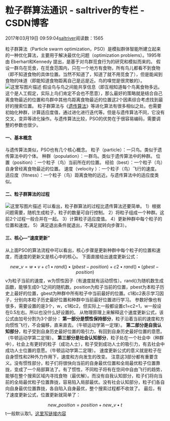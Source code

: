 
# 粒子群算法通识 - saltriver的专栏 - CSDN博客


2017年03月19日 09:59:04[saltriver](https://me.csdn.net/saltriver)阅读数：1565


粒子群算法（Particle swarm optimization，PSO）是模拟群体智能所建立起来的一种优化算法，主要用于解决最优化问题（optimization problems）。1995年由 Eberhart和Kennedy 提出，是基于对鸟群觅食行为的研究和模拟而来的。
假设一群鸟在觅食，在觅食范围内，只在一个地方有食物，所有鸟儿都看不到食物（即不知道食物的具体位置。当然不知道了，知道了就不用觅食了），但是能闻到食物的味道（即能知道食物距离自己是远是近。鸟的嗅觉是很灵敏的）。
![这里写图片描述](https://img-blog.csdn.net/20170319094933354?watermark/2/text/aHR0cDovL2Jsb2cuY3Nkbi5uZXQvc2FsdHJpdmVy/font/5a6L5L2T/fontsize/400/fill/I0JBQkFCMA==/dissolve/70/gravity/SouthEast)
假设鸟与鸟之间能共享信息（即互相知道每个鸟离食物多远。这个是人工假定，实际上鸟们肯定不会也不愿意），那么最好的策略就是结合自己离食物最近的位置和鸟群中其他鸟距离食物最近的位置这2个因素综合考虑找到最好的搜索位置。
粒子群算法与《[遗传算法](http://blog.csdn.net/saltriver/article/details/57584086)》等进化算法有很多相似之处。也需要初始化种群，计算适应度值，通过进化进行迭代等。但是与遗传算法不同，它没有交叉，变异等进化操作。与遗传算法比较，PSO的优势在于很容易编码，需要调整的参数也很少。
#### 一、基本概念
与遗传算法类似，PSO也有几个核心概念。
粒子（particle）：一只鸟。类似于遗传算法中的个体。
种群（population）：一群鸟。类似于遗传算法中的种群。
位置（position）：一个粒子（鸟）当前所在的位置。
经验（best）：一个粒子（鸟）自身曾经离食物最近的位置。
速度（velocity ）：一个粒子（鸟）飞行的速度。
适应度（fitness）：一个粒子（鸟）距离食物的远近。与遗传算法中的适应度类似。
#### 二、粒子群算法的过程
![这里写图片描述](https://img-blog.csdn.net/20170319095212317?watermark/2/text/aHR0cDovL2Jsb2cuY3Nkbi5uZXQvc2FsdHJpdmVy/font/5a6L5L2T/fontsize/400/fill/I0JBQkFCMA==/dissolve/70/gravity/SouthEast)
可以看出，粒子群算法的过程比遗传算法还要简单。
1）根据问题需要，随机生成粒子，粒子的数量可自行控制。
2）将粒子组成一个种群。这前2个过程一般合并在一起。
3）计算粒子适应度值。
4）更新种群中每个粒子的位置和速度。
5）满足退出条件就退出，不满足就转向步骤3）。
#### 三、核心—“速度更新”
从上面PSO的算法流程中可以看出，核心步骤是更新种群中每个粒子的位置和速度，而速度的更新又是核心中的核心。
下面直接给出速度更新公式：

$$
new\_v = w \bullet v + c1 \bullet rand() \bullet (pbest - position) + c2 \bullet rand() \bullet (gbest - position)
$$
v为粒子当前的速度，w为惯性因子（有速度就有运动惯性）。rand()为随机数生成函数，能够生成0-1之间的随机数。position为粒子当前的位置，pbest为本粒子历史上最好的位置，gbest为种群中所有粒子中当前最好的位置。c1和c2表示学习因子，分别向本粒子历史最好位置和种群中当前最好位置进行学习。
参数好像也有很多，需要设置的是3个，w，c1和c2，但实际上一般都设置c1=c2=1，w一般设在0.5左右。所以也没什么好设置的。
从物理原理上来解释这个速度更新公式，该公式由加号分割为3个部分：
**第一部分是惯性保持部分**，粒子沿着当前的速度和方向惯性飞行，不会偏移，直来直去。（牛顿运动学第一定理）。
**第二部分是自我认知部分**，粒子受到自身历史最好位置的吸引力，有回到自身历史最好位置的意愿。（牛顿运动学第二定理）。
**第三部分是社会认知部分**，粒子处在一个社会中（种群中），社会上有更好的粒子（成功人士），粒子受到成功人士的吸引力，有去社会中成功人士位置的意愿。（牛顿运动学第二定理）。
速度更新公式的意义就是粒子在自身惯性和2种外力作用下，速度和方向发生的改变。
注意这3部分都有重要含义。没有惯性部分，粒子们将很快向当前的自身最优位置和全局最优粒子位置靠拢，变成了一个局部算法了。有了惯性，不同粒子将有在空间中自由飞行的趋势，能够在整个搜索区域内寻找食物（最优解）。而没有自我认知部分，粒子们将向当前的全局最优粒子位置靠拢，容易陷入局部最优。没有社会认知部分，粒子们各自向自身最优位置靠拢，各自陷入自身最优，整个搜索过程都不收敛了。
最后，有了速度更新公式，位置更新就简单了：

$$
new\_position = position + new\_v \bullet t
$$
t一般默认取1。[这里写链接内容](http://blog.csdn.net/saltriver/article/details/57584086)

